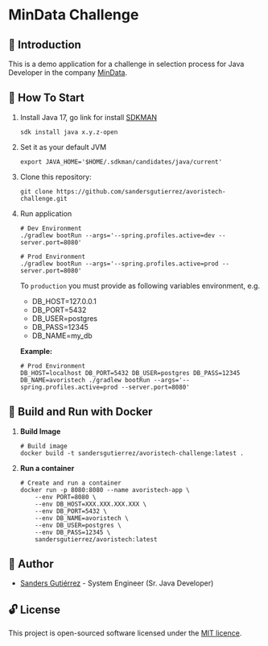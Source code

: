 # MinData Challenge

## :tea: Introduction

This is a demo application for a challenge in selection process for Java Developer in the company 
[MinData](https://www.linkedin.com/company/mindata/).

## :checkered_flag: How To Start

   1. Install Java 17, go link for install [SDKMAN](https://sdkman.io/install)

      ```shell
      sdk install java x.y.z-open
      ```

   2. Set it as your default JVM

      ```shell
      export JAVA_HOME='$HOME/.sdkman/candidates/java/current'
      ```

   3. Clone this repository:

      ```shell
      git clone https://github.com/sandersgutierrez/avoristech-challenge.git
      ```

   4. Run application

      ```shell
      # Dev Environment
      ./gradlew bootRun --args='--spring.profiles.active=dev --server.port=8080'
      ```
      ```shell
      # Prod Environment
      ./gradlew bootRun --args='--spring.profiles.active=prod --server.port=8080'
      ```

      To `production` you must provide as following variables environment, e.g.

      - DB_HOST=127.0.0.1
      - DB_PORT=5432
      - DB_USER=postgres
      - DB_PASS=12345
      - DB_NAME=my_db

      **Example:**

      ```shell
      # Prod Environment
      DB_HOST=localhost DB_PORT=5432 DB_USER=postgres DB_PASS=12345 DB_NAME=avoristech ./gradlew bootRun --args='--spring.profiles.active=prod --server.port=8080'
      ```

## :whale: Build and Run with Docker

   1. **Build Image**

      ```shell
      # Build image
      docker build -t sandersgutierrez/avoristech-challenge:latest .
      ```

   2. **Run a container**

      ```shell
      # Create and run a container
      docker run -p 8080:8080 --name avoristech-app \
          --env PORT=8080 \
          --env DB_HOST=XXX.XXX.XXX.XXX \
          --env DB_PORT=5432 \
          --env DB_NAME=avoristech \
          --env DB_USER=postgres \
          --env DB_PASS=12345 \
          sandersgutierrez/avoristech:latest
      ```

## :wolf: Author

- [Sanders Gutiérrez](https://sandersgutierrez.github.io) - System Engineer (Sr. Java Developer)

## :unlock: License

This project is open-sourced software licensed under the [MIT licence](LICENCE).